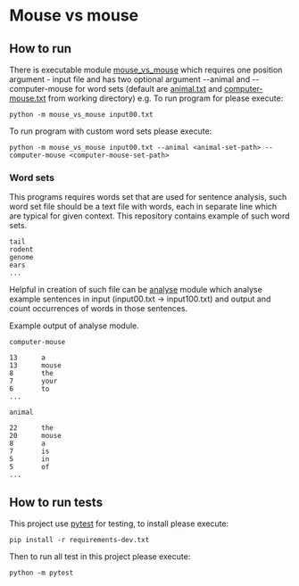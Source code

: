 # Mouse vs mouse

## How to run

There is executable module [mouse_vs_mouse](mouse_vs_mouse.py) which requires one position argument - input file and has two optional argument --animal and --computer-mouse for word sets (default are [animal.txt](animal.txt) and [computer-mouse.txt](computer-mouse.txt) from working directory)
e.g.
To run program for please execute:
```commandline
python -m mouse_vs_mouse input00.txt
```

To run program with custom word sets please execute:
```commandline
python -m mouse_vs_mouse input00.txt --animal <animal-set-path> --computer-mouse <computer-mouse-set-path>
```

### Word sets

This programs requires words set that are used for sentence analysis, such word set file should be a text file with words, each in separate line which are typical for given context. This repository contains example of such word sets.
```house
tail
rodent
genome
ears
...
```

Helpful in creation of such file can be [analyse](analyse.py) module which analyse example sentences in input (input00.txt -> input100.txt) and output and count occurrences of words in those sentences.

Example output of analyse module.
```
computer-mouse

13      a
13      mouse
8       the
7       your
6       to
...

animal

22      the
20      mouse
8       a
7       is
5       in
5       of
...
```

## How to run tests

This project use [pytest](https://docs.pytest.org/en/latest/) for testing, to install please execute:
```commandline
pip install -r requirements-dev.txt
```
Then to run all test in this project please execute:
```commandline
python -m pytest
``` 